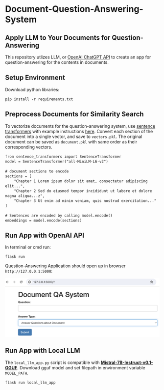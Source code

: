 # Document-Question-Answering-System

## Apply LLM to Your Documents for Question-Answering

This repository utlizes LLM, or [OpenAI ChatGPT API](https://platform.openai.com/docs/guides/text-generation/json-mode) to create an app for question-answering for the contents in documents.     


## Setup Environment  

Download python libraries:

```
pip install -r requirements.txt
```

## Preprocess Documents for Similarity Search 

To vectorize documents for the question-answering system, use [sentence transformers](https://sbert.net/) with example instructions [here](https://sbert.net/#usage). Convert each section of the document into a single vector, and save to `vectors.pkl`. The original document can be saved as `document.pkl` with same order as their corresponding vectors. 

```
from sentence_transformers import SentenceTransformer
model = SentenceTransformer("all-MiniLM-L6-v2")

# document sections to encode
sections = [
    "Chapter 1 Lorem ipsum dolor sit amet, consectetur adipiscing elit...",
    "Chapter 2 Sed do eiusmod tempor incididunt ut labore et dolore magna aliqua...z",
    "Chapter 3 Ut enim ad minim veniam, quis nostrud exercitation..."
]

# Sentences are encoded by calling model.encode()
embeddings = model.encode(sections)
```

## Run App with OpenAI API

In terminal or cmd run: 

```
flask run
```

Question-Answering Application should open up in browser `http://127.0.0.1:5000`: 

![User Interface](assets/example.png)

## Run App with Local LLM 

The `local_llm_app.py` script is compatible with [**Mistral-7B-Instruct-v0.1-GGUF**](https://huggingface.co/TheBloke/Mistral-7B-Instruct-v0.1-GGUF). Download gguf model and set filepath in environment variable `MODEL_PATH`. 

```
flask run local_llm_app
```


